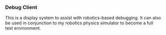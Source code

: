 ### Debug Client
This is a display system to assist with robotics-based debugging.
It can also be used in conjunction to my robotics physics simulator to become a full test environment.


